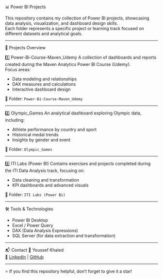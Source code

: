  📊 Power BI Projects

This repository contains my collection of Power BI projects, showcasing data analysis, visualization, and dashboard design skills.  
Each folder represents a specific project or learning track focused on different datasets and analytical goals.

---

 🧠 Projects Overview

 1️⃣ Power-Bi-Course-Maven_Udemy
A collection of dashboards and reports created during the Maven Analytics Power BI Course (Udemy).  
Focus areas:
- Data modeling and relationships  
- DAX measures and calculations  
- Interactive dashboard design  

📁 Folder: `Power-Bi-Course-Maven_Udemy`

---

 2️⃣ Olympic_Games
An analytical dashboard exploring Olympic data, including:
- Athlete performance by country and sport  
- Historical medal trends  
- Insights by gender and event  

📁 Folder: `Olympic_Games`

---

 3️⃣ ITI Labs (Power BI)
Contains exercises and projects completed during the ITI Data Analysis track, focusing on:
- Data cleaning and transformation  
- KPI dashboards and advanced visuals  

📁 Folder: `ITI Labs (Power Bi)`

---

 🛠️ Tools & Technologies
- Power BI Desktop
- Excel / Power Query
- DAX (Data Analysis Expressions)
- SQL Server (for data extraction and transformation)

---

 📬 Contact
👤 Youssef Khaled  
📧 [LinkedIn](https://www.linkedin.com/in/youssefkhaledyi) | [GitHub](https://github.com/youssefkhaledyi)

---

⭐ If you find this repository helpful, don’t forget to give it a star!
